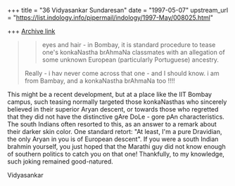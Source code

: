 +++
title = "36 Vidyasankar Sundaresan"
date = "1997-05-07"
upstream_url = "https://list.indology.info/pipermail/indology/1997-May/008025.html"

+++
[Archive link](https://list.indology.info/pipermail/indology/1997-May/008025.html)



> >eyes and hair - in Bombay, it is standard procedure to tease one's
> >konkaNastha brAhmaNa classmates with an allegation of some unknown
> >European (particularly Portuguese) ancestry.
> 
> Really - i hav never come across that one - and I should know. i am from
> Bambay, and a konkaNastha brAhmaNa too !!!!

This might be a recent development, but at a place like the IIT Bombay
campus, such teasing normally targeted those konkaNasthas who sincerely
believed in their superior Aryan descent, or towards those who regretted
that they did not have the distinctive gAre DoLe - gore pAn 
characteristics. The south Indians often resorted to this, as an answer to
a remark about their darker skin color. One standard retort: "At least,
I'm a pure Dravidian, the only Aryan in you is of European descent". If
you were a south Indian brahmin yourself, you just hoped that the Marathi
guy did not know enough of southern politics to catch you on that one!
Thankfully, to my knowledge, such joking remained good-natured. 

Vidyasankar







